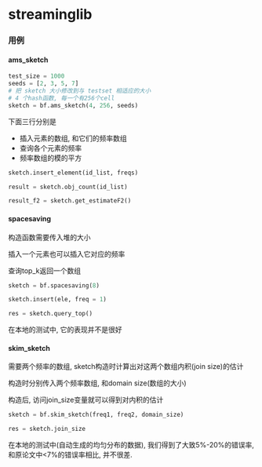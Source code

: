 # streaminglib

### 用例

#### ams_sketch

```python
test_size = 1000
seeds = [2, 3, 5, 7]
# 把 sketch 大小修改到与 testset 相适应的大小
# 4 个hash函数, 每一个有256个cell
sketch = bf.ams_sketch(4, 256, seeds)
```

下面三行分别是
- 插入元素的数组, 和它们的频率数组
- 查询各个元素的频率
- 频率数组的模的平方

```python
sketch.insert_element(id_list, freqs)

result = sketch.obj_count(id_list)

result_f2 = sketch.get_estimateF2()
```

#### spacesaving

构造函数需要传入堆的大小

插入一个元素也可以插入它对应的频率

查询top_k返回一个数组

```python
sketch = bf.spacesaving(8)

sketch.insert(ele, freq = 1)

res = sketch.query_top()
```

在本地的测试中, 它的表现并不是很好

#### skim_sketch

需要两个频率的数组, sketch构造时计算出对这两个数组内积(join size)的估计

构造时分别传入两个频率数组, 和domain size(数组的大小)

构造后, 访问join_size变量就可以得到对内积的估计

```python
sketch = bf.skim_sketch(freq1, freq2, domain_size)

res = sketch.join_size
```

在本地的测试中(自动生成的均匀分布的数据), 我们得到了大致5%-20%的错误率, 和原论文中<7%的错误率相比, 并不很差.
